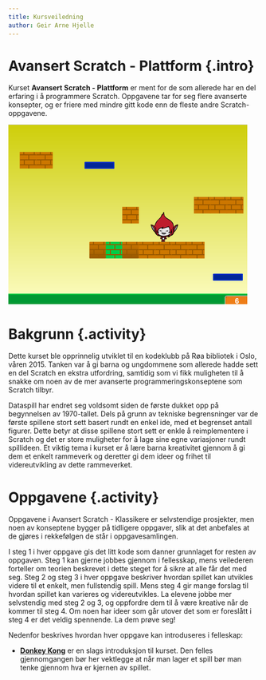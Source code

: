 ```yaml
---
title: Kursveiledning
author: Geir Arne Hjelle
---
```


# Avansert Scratch - Plattform {.intro}

Kurset __Avansert Scratch - Plattform__ er ment for de som allerede
har en del erfaring i å programmere Scratch. Oppgavene tar for seg
flere avanserte konsepter, og er friere med mindre gitt kode enn de
fleste andre Scratch-oppgavene.

![](kurs_avansert_scratch_plattform.png)

# Bakgrunn {.activity}

Dette kurset ble opprinnelig utviklet til en kodeklubb på Røa
bibliotek i Oslo, våren 2015. Tanken var å gi barna og ungdommene som
allerede hadde sett en del Scratch en ekstra utfordring, samtidig som
vi fikk muligheten til å snakke om noen av de mer avanserte
programmeringskonseptene som Scratch tilbyr.

Dataspill har endret seg voldsomt siden de første dukket opp på
begynnelsen av 1970-tallet. Dels på grunn av tekniske begrensninger
var de første spillene stort sett basert rundt en enkel ide, med et
begrenset antall figurer. Dette betyr at disse spillene stort sett er
enkle å reimplementere i Scratch og det er store muligheter for å lage
sine egne variasjoner rundt spillideen. Et viktig tema i kurset er å
lære barna kreativitet gjennom å gi dem et enkelt rammeverk og
deretter gi dem ideer og frihet til videreutvikling av dette
rammeverket.

# Oppgavene {.activity}

Oppgavene i Avansert Scratch - Klassikere er selvstendige prosjekter,
men noen av konseptene bygger på tidligere oppgaver, slik at det
anbefales at de gjøres i rekkefølgen de står i oppgavesamlingen.

I steg 1 i hver oppgave gis det litt kode som danner grunnlaget for
resten av oppgaven. Steg 1 kan gjerne jobbes gjennom i fellesskap,
mens veilederen forteller om teorien beskrevet i dette steget for å
sikre at alle får det med seg. Steg 2 og steg 3 i hver oppgave
beskriver hvordan spillet kan utvikles videre til et enkelt, men
fullstendig spill. Mens steg 4 gir mange forslag til hvordan spillet
kan varieres og videreutvikles. La elevene jobbe mer selvstendig med
steg 2 og 3, og oppfordre dem til å være kreative når de kommer til
steg 4. Om noen har ideer som går utover det som er foreslått i steg 4
er det veldig spennende. La dem prøve seg!

Nedenfor beskrives hvordan hver oppgave kan introduseres i felleskap:

+ [__Donkey Kong__](../donkey_kong/donkey_kong.html) er en slags
  introduksjon til kurset.  Den felles gjennomgangen bør her vektlegge
  at når man lager et spill bør man tenke gjennom hva er kjernen av
  spillet. 

